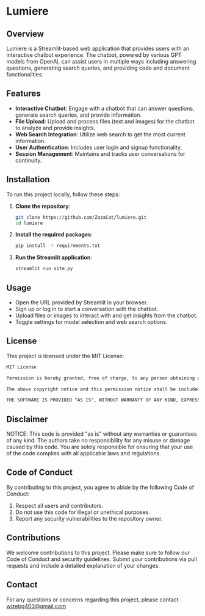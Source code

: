 # Lumiere

## Overview
Lumiere is a Streamlit-based web application that provides users with an interactive chatbot experience. The chatbot, powered by various GPT models from OpenAI, can assist users in multiple ways including answering questions, generating search queries, and providing code and document functionalities.

## Features
- **Interactive Chatbot**: Engage with a chatbot that can answer questions, generate search queries, and provide information.
- **File Upload**: Upload and process files (text and images) for the chatbot to analyze and provide insights.
- **Web Search Integration**: Utilize web search to get the most current information.
- **User Authentication**: Includes user login and signup functionality.
- **Session Management**: Maintains and tracks user conversations for continuity.

## Installation
To run this project locally, follow these steps:

1. **Clone the repository**:
    ```bash
    git clone https://github.com/ZazaCat/lumiere.git
    cd lumiere
    ```

2. **Install the required packages**:
    ```bash
    pip install -r requirements.txt
    ```

3. **Run the Streamlit application**:
    ```bash
    streamlit run site.py
    ```

## Usage
- Open the URL provided by Streamlit in your browser.
- Sign up or log in to start a conversation with the chatbot.
- Upload files or images to interact with and get insights from the chatbot.
- Toggle settings for model selection and web search options.

## License
This project is licensed under the MIT License:
```markdown
MIT License

Permission is hereby granted, free of charge, to any person obtaining a copy of this software and associated documentation files (the "Software"), to deal in the Software without restriction, including without limitation the rights to use, copy, modify, merge, publish, distribute, sublicense, and/or sell copies of the Software, and to permit persons to whom the Software is furnished to do so, subject to the following conditions:

The above copyright notice and this permission notice shall be included in all copies or substantial portions of the Software.

THE SOFTWARE IS PROVIDED "AS IS", WITHOUT WARRANTY OF ANY KIND, EXPRESS OR IMPLIED, INCLUDING BUT NOT LIMITED TO THE WARRANTIES OF MERCHANTABILITY, FITNESS FOR A PARTICULAR PURPOSE AND NONINFRINGEMENT. IN NO EVENT SHALL THE AUTHORS OR COPYRIGHT HOLDERS BE LIABLE FOR ANY CLAIM, DAMAGES OR OTHER LIABILITY, WHETHER IN AN ACTION OF CONTRACT, TORT OR OTHERWISE, ARISING FROM, OUT OF OR IN CONNECTION WITH THE SOFTWARE OR THE USE OR OTHER DEALINGS IN THE SOFTWARE.
```

## Disclaimer
NOTICE: This code is provided "as is" without any warranties or guarantees of any kind. The authors take no responsibility for any misuse or damage caused by this code. You are solely responsible for ensuring that your use of the code complies with all applicable laws and regulations.

## Code of Conduct
By contributing to this project, you agree to abide by the following Code of Conduct:
1. Respect all users and contributors.
2. Do not use this code for illegal or unethical purposes.
3. Report any security vulnerabilities to the repository owner.

## Contributions
We welcome contributions to this project. Please make sure to follow our Code of Conduct and security guidelines. Submit your contributions via pull requests and include a detailed explanation of your changes.

## Contact
For any questions or concerns regarding this project, please contact wizebg403@gmail.com
